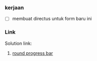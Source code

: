 ### kerjaan
- [ ] membuat directus untuk form baru ini 


### Link

Solution link:
1. [round progress bar](https://codepen.io/Edupin/pen/xxoJVNm)